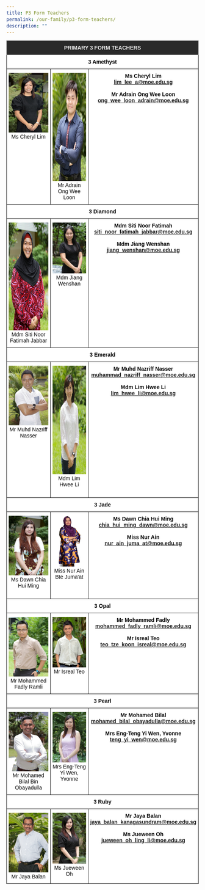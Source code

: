 ```yaml
---
title: P3 Form Teachers
permalink: /our-family/p3-form-teachers/
description: ""
---
```

<style type="text/css">
.tg  {border-collapse:collapse;border-spacing:0;}
.tg td{border-color:black;border-style:solid;border-width:1px;font-family:Arial, sans-serif;font-size:14px;
  overflow:hidden;padding:10px 5px;word-break:normal;}
.tg th{border-color:black;border-style:solid;border-width:1px;font-family:Arial, sans-serif;font-size:14px;
  font-weight:normal;overflow:hidden;padding:10px 5px;word-break:normal;}
.tg .tg-8zvm{background-color:#2A2A2A;border-color:inherit;color:#EEE;font-weight:bold;text-align:center;vertical-align:middle}
.tg .tg-qn16{background-color:#FFF;color:#050505;font-weight:bold;text-align:center;vertical-align:top}
.tg .tg-v9jf{background-color:#FFF;color:#050505;text-align:center;vertical-align:top}
</style>
<table class="tg">
<thead>
  <tr>
    <th class="tg-8zvm" colspan="3"><span style="color:#EEE;background-color:#2A2A2A">PRIMARY 3 FORM TEACHERS</span></th>
  </tr>
</thead>
<tbody>
  <tr>
    <td class="tg-qn16" colspan="3"><strong> 3 Amethyst</strong></td>
  </tr>
  <tr>
    <td class="tg-v9jf"><img src="/images/Ms Cheryl Lim Lee.jpeg" alt="Ms Cheryl Lim Lee.jpeg" width="189">Ms Cheryl Lim<br></td>
    <td class="tg-v9jf"><img src="/images/Mr Adrain Ong.jpg" alt="Mr Adrain Ong.JPG" width="188" height="283">Mr Adrain Ong Wee Loon</td>
    <td class="tg-qn16"><strong>Ms Cheryl Lim</strong><br><a href="mailto:lim_lee_a@moe.edu.sg">lim_lee_a@moe.edu.sg</a><br><br><strong>Mr Adrain Ong Wee Loon</strong><br><a href="mailto:ong_wee_loon_adrain@moe.edu.sg">ong_wee_loon_adrain@moe.edu.sg</a></td>
  </tr>
  <tr>
    <td class="tg-qn16" colspan="3"> <strong> 3 Diamond  </strong> </td>
  </tr>
  <tr>
    <td class="tg-v9jf"><img src="/images/Mdm Siti Noor Fatimah.jpeg" alt="Mdm Siti Noor Fatimah.jpeg" width="189" height="282">Mdm Siti Noor Fatimah Jabbar<br></td>
    <td class="tg-v9jf"><img src="/images/Mdm Jiang Wen Shan.jpeg" alt="Mdm Jiang Wen Shan.JPEG" width="190">Mdm Jiang Wenshan</td>
    <td class="tg-qn16"><strong>Mdm Siti Noor Fatimah</strong><br><a href="mailto:siti_noor_fatimah_jabbar@moe.edu.sg">siti_noor_fatimah_jabbar@moe.edu.sg</a><br><br><strong>Mdm Jiang Wenshan</strong><br><a href="mailto:jiang_wenshan@moe.edu.sg">jiang_wenshan@moe.edu.sg</a></td>
  </tr>
  <tr>
    <td class="tg-qn16" colspan="3">  <strong> 3 Emerald </strong> </td>
  </tr>
  <tr>
    <td class="tg-v9jf"><img src="/images/Mr Muhd Nazriff Nasser.jpeg" alt="Mr Muhd Nazriff Nasser.JPEG" width="189">Mr Muhd Nazriff Nasser</td>
    <td class="tg-v9jf"><img src="/images/Mdm%20Lim%20Hwee%20Lii.jpg" alt="Mdm Lim Hwee Li.jpg" width="190" height="284">Mdm Lim Hwee Li <br><br></td>
    <td class="tg-qn16"><strong>Mr Muhd Nazriff Nasser</strong><br><a href="mailto:muhammad_nazriff_nasser@moe.edu.sg">muhammad_nazriff_nasser@moe.edu.sg</a><br><br><strong>Mdm Lim Hwee Li</strong><br><a href="mailto:lim_hwee_li@moe.edu.sg">lim_hwee_li@moe.edu.sg</a></td>
  </tr>
  <tr>
    <td class="tg-qn16" colspan="3"><strong>  3 Jade   </strong></td>
  </tr>
  <tr>
    <td class="tg-v9jf"><img src="/images/Ms%20Chia%20Hui%20Ming%20Dawnn.jpg" alt="Ms Chia Hui Ming Dawn .JPG" width="189">Ms Dawn Chia Hui Ming<br><br></td>
    <td class="tg-v9jf"><img src="images/ain.jpeg" alt="AIN.jpeg" width="190">Miss Nur Ain Bte Juma'at </td>
    <td class="tg-qn16"><strong> Ms Dawn Chia Hui Ming</strong><br><a href="mailto:chia_hui_ming_dawn@moe.edu.sg">chia_hui_ming_dawn@moe.edu.sg</a><br><br><strong>Miss Nur Ain </strong><br><a href="mailto:nur_ain_juma_at@moe.edu.sg">nur_ain_juma_at@moe.edu.sg</a></td>
  </tr>
  <tr>
    <td class="tg-qn16" colspan="3"> <strong> 3 Opal   </strong></td>
  </tr>
  <tr>
    <td class="tg-v9jf"><img src="/images/Mr%20Mohammed%20Fadly%20Ramli.jpg" alt="Mr Mohammed Fadly Ramli.JPG" width="189">Mr Mohammed Fadly Ramli</td>
    <td class="tg-v9jf"><img src="/images/Mr%20Teo%20Tze%20Koon%20Isreall.jpg" alt="Mr Teo Tze Koon Isreal.JPG" width="190">Mr Isreal Teo <br><br></td>
    <td class="tg-qn16"><strong>Mr Mohammed Fadly</strong><br><a href="mailto:mohammed_fadly_ramli@moe.edu.sg">mohammed_fadly_ramli@moe.edu.sg</a><br><br><strong>Mr Isreal Teo</strong><br><a href="mailto:teo_tze_koon_isreal@moe.edu.sg">teo_tze_koon_isreal@moe.edu.sg</a></td>
  </tr>
  <tr>
    <td class="tg-qn16" colspan="3"> <strong>  3 Pearl </strong> </td>
  </tr>
  <tr>
    <td class="tg-v9jf"><img src="/images/Mr%20Mohamed%20Bilal%20Bin%20Obayadulla.jpg" alt="Mr Mohamed Bilal Bin Obayadulla.JPG" width="189">Mr Mohamed Bilal Bin Obayadulla<br></td>
    <td class="tg-v9jf"><img src="/images/Mrs%20Eng%20Yi%20Wenn.jpg" alt="Mrs Eng Yi Wen.JPG" width="190">Mrs Eng-Teng Yi Wen, Yvonne<br></td>
    <td class="tg-qn16"><strong>Mr Mohamed Bilal</strong><br><a href="mailto:mohamed_bilal_obayadulla@moe.edu.sg">mohamed_bilal_obayadulla@moe.edu.sg</a><br><br><strong>Mrs Eng-Teng Yi Wen, Yvonne</strong><br><a href="mailto:teng_yi_wen@moe.edu.sg">teng_yi_wen@moe.edu.sg</a></td>
  </tr>
  <tr>
    <td class="tg-qn16" colspan="3">  <strong> 3 Ruby </strong> </td>
  </tr>
  <tr>
    <td class="tg-v9jf"><img src="/images/Mr%20Jaya%20Balan%20Kanagasundram.jpg" alt="Mr Jaya Balan Kanagasundram.JPG" width="189">Mr Jaya Balan</td>
    <td class="tg-v9jf"><img src="/images/Ms%20Oh%20Ling%20Li%20Jueween.jpg" alt="Ms Oh Ling Li Jueween.JPG" width="190">Ms Jueween Oh </td>
    <td class="tg-qn16"><strong>Mr Jaya Balan</strong><br><a href="mailto:jaya_balan_kanagasundram@moe.edu.sg">jaya_balan_kanagasundram@moe.edu.sg</a><br><br><strong>Ms Jueween Oh</strong><br><a href="mailto:jueween_oh_ling_li@moe.edu.sg">jueween_oh_ling_li@moe.edu.sg</a> </td>
  </tr>
</tbody>
</table>